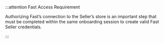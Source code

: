 :::attention Fast Access Requirement

Authorizing Fast’s connection to the Seller’s store is an important step that must be completed within the same onboarding session to create valid Fast Seller credentials.

:::
